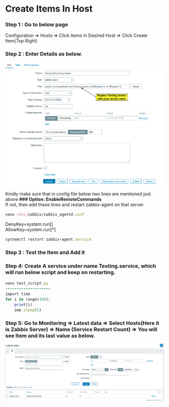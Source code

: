 <h1>Create Items In Host</h1>

### Step 1 : Go to below page
Configuration => Hosts => Click Items In Desired Host => Click Create Item(Top Right)

### Step 2 : Enter Details as below.
<img src="https://github.com/ShubhPatil95/MLOPS-Server_Monitoring_Zabbix/blob/main/Images/item.png" alt="Host Item">

Kindly make sure that in config file below two lines are mentioned just above <strong>### Option: EnableRemoteCommands</strong> <br>
If not, then add these lines and restart zabbix-agent on that server.
```ruby
nano /etc/zabbix/zabbix_agentd.conf 
```
DenyKey=system.run[] <br>
AllowKey=system.run[*]
```ruby
systemctl restart zabbix-agent.service
````

### Step 3 : Test the Item and Add it

### Step 4: Create A service under name Testing.service, which will run below script and keep on restarting.
```ruby
nano test_script.py
--------------------
import time 
for i in range(100):
    print(i)
    ime.sleep(5)
```

### Step 5: Go to Monitoring => Latest data => Select Hosts(Here it is Zabbix Server) => Name (Service Restart Count) => You will see Item and its last value as below.
<img src="https://github.com/ShubhPatil95/MLOPS-Server_Monitoring_Zabbix/blob/main/Images/Check%20Item%20Value.png" alt="Host Item value Check">


